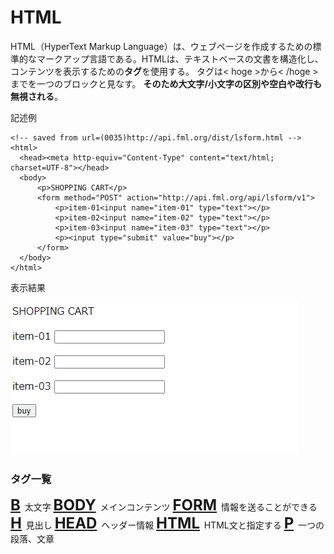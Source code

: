 [](ファイル名はコマンド名.md)
# HTML
HTML（HyperText Markup Language）は、ウェブページを作成するための標準的なマークアップ言語である。HTMLは、テキストベースの文書を構造化し、コンテンツを表示するための<b>タグ</b>を使用する。
タグは< hoge >から< /hoge >までを一つのブロックと見なす。
<b>そのため大文字/小文字の区別や空白や改行も無視される</b>。

記述例 [](変更しない)
  
  ```
<!-- saved from url=(0035)http://api.fml.org/dist/lsform.html -->
<html>
    <head><meta http-equiv="Content-Type" content="text/html; charset=UTF-8"></head>
    <body>
        <p>SHOPPING CART</p>
        <form method="POST" action="http://api.fml.org/api/lsform/v1">
            <p>item-01<input name="item-01" type="text"></p>
            <p>item-02<input name="item-02" type="text"></p>
            <p>item-03<input name="item-03" type="text"></p>
            <p><input type="submit" value="buy"></p>
        </form>
    </body>
</html>
  ```

表示結果　[](変更しない)

![](../goto/html_top.png)

### タグ一覧

<font size="5">
  <a href="https://b2211590.github.io/kaitaishinsho/html/b"><B>B</B></a>
</font>太文字
<font size="5">
  <a href="https://b2211590.github.io/kaitaishinsho/html/body"><B>BODY</B></a>
</font>メインコンテンツ
<font size="5">
  <a href="https://b2211590.github.io/kaitaishinsho/html/form"><B>FORM</B></a>
</font>情報を送ることができる
<font size="5">
  <a href="https://b2211590.github.io/kaitaishinsho/html/h"><B>H</B></a>
</font>見出し
<font size="5">
  <a href="https://b2211590.github.io/kaitaishinsho/html/head"><B>HEAD</B></a>
</font>ヘッダー情報
<font size="5">
  <a href="https://b2211590.github.io/kaitaishinsho/html/html"><B>HTML</B></a>
</font>HTML文と指定する
<font size="5">
  <a href="https://b2211590.github.io/kaitaishinsho/html/p"><B>P</B></a>
</font>一つの段落、文章
